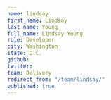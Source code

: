 ```yaml
---
name: lindsay
first_name: Lindsay
last_name: Young
full_name: Lindsay Young
role: Developer
city: Washington
state: D.C.
github: 
twitter: 
team: Delivery
redirect_from: "/team/lindsay/"
published: true
---
```


